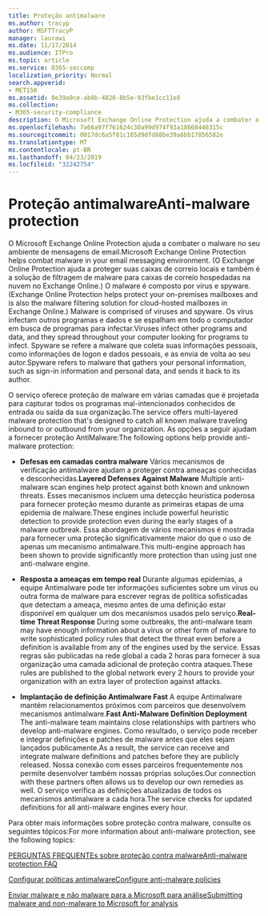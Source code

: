 ```yaml
---
title: Proteção antimalware
ms.author: tracyp
author: MSFTTracyP
manager: laurawi
ms.date: 11/17/2014
ms.audience: ITPro
ms.topic: article
ms.service: O365-seccomp
localization_priority: Normal
search.appverid:
- MET150
ms.assetid: 0e39a0ce-ab8b-4820-8b5e-93fbe1cc11e8
ms.collection:
- M365-security-compliance
description: O Microsoft Exchange Online Protection ajuda a combater o malware no seu ambiente de mensagens de email. Malware é composto por vírus e spywares. Os vírus infectam outros programas e dados e se espalham em todo o computador em busca de programas para infectar. Spyware se refere a malware que coleta suas informações pessoais, como informações de logon e dados pessoais, e as envia de volta ao seu autor.
ms.openlocfilehash: 7a66a97f761624c30a99d974f93a18668446315c
ms.sourcegitcommit: 0017dc6a5f81c165d9dfd88be39a6bb17856582e
ms.translationtype: MT
ms.contentlocale: pt-BR
ms.lasthandoff: 04/23/2019
ms.locfileid: "32242754"
---
```

# <a name="anti-malware-protection"></a><span data-ttu-id="19115-106">Proteção antimalware</span><span class="sxs-lookup"><span data-stu-id="19115-106">Anti-malware protection</span></span>

<span data-ttu-id="19115-107">O Microsoft Exchange Online Protection ajuda a combater o malware no seu ambiente de mensagens de email.</span><span class="sxs-lookup"><span data-stu-id="19115-107">Microsoft Exchange Online Protection helps combat malware in your email messaging environment.</span></span> <span data-ttu-id="19115-108">(O Exchange Online Protection ajuda a proteger suas caixas de correio locais e também é a solução de filtragem de malware para caixas de correio hospedadas na nuvem no Exchange Online.) O malware é composto por vírus e spyware.</span><span class="sxs-lookup"><span data-stu-id="19115-108">(Exchange Online Protection helps protect your on-premises mailboxes and is also the malware filtering solution for cloud-hosted mailboxes in Exchange Online.) Malware is comprised of viruses and spyware.</span></span> <span data-ttu-id="19115-109">Os vírus infectam outros programas e dados e se espalham em todo o computador em busca de programas para infectar.</span><span class="sxs-lookup"><span data-stu-id="19115-109">Viruses infect other programs and data, and they spread throughout your computer looking for programs to infect.</span></span> <span data-ttu-id="19115-110">Spyware se refere a malware que coleta suas informações pessoais, como informações de logon e dados pessoais, e as envia de volta ao seu autor.</span><span class="sxs-lookup"><span data-stu-id="19115-110">Spyware refers to malware that gathers your personal information, such as sign-in information and personal data, and sends it back to its author.</span></span> 
  
<span data-ttu-id="19115-111">O serviço oferece proteção de malware em várias camadas que é projetada para capturar todos os programas mal-intencionados conhecidos de entrada ou saída da sua organização.</span><span class="sxs-lookup"><span data-stu-id="19115-111">The service offers multi-layered malware protection that's designed to catch all known malware traveling inbound to or outbound from your organization.</span></span> <span data-ttu-id="19115-112">As opções a seguir ajudam a fornecer proteção AntiMalware:</span><span class="sxs-lookup"><span data-stu-id="19115-112">The following options help provide anti-malware protection:</span></span>
  
- <span data-ttu-id="19115-113">**Defesas em camadas contra malware** Vários mecanismos de verificação antimalware ajudam a proteger contra ameaças conhecidas e desconhecidas.</span><span class="sxs-lookup"><span data-stu-id="19115-113">**Layered Defenses Against Malware** Multiple anti-malware scan engines help protect against both known and unknown threats.</span></span> <span data-ttu-id="19115-114">Esses mecanismos incluem uma detecção heurística poderosa para fornecer proteção mesmo durante as primeiras etapas de uma epidemia de malware.</span><span class="sxs-lookup"><span data-stu-id="19115-114">These engines include powerful heuristic detection to provide protection even during the early stages of a malware outbreak.</span></span> <span data-ttu-id="19115-115">Essa abordagem de vários mecanismos é mostrada para fornecer uma proteção significativamente maior do que o uso de apenas um mecanismo antimalware.</span><span class="sxs-lookup"><span data-stu-id="19115-115">This multi-engine approach has been shown to provide significantly more protection than using just one anti-malware engine.</span></span> 
    
- <span data-ttu-id="19115-116">**Resposta a ameaças em tempo real** Durante algumas epidemias, a equipe Antimalware pode ter informações suficientes sobre um vírus ou outra forma de malware para escrever regras de política sofisticadas que detectam a ameaça, mesmo antes de uma definição estar disponível em qualquer um dos mecanismos usados pelo serviço.</span><span class="sxs-lookup"><span data-stu-id="19115-116">**Real-time Threat Response** During some outbreaks, the anti-malware team may have enough information about a virus or other form of malware to write sophisticated policy rules that detect the threat even before a definition is available from any of the engines used by the service.</span></span> <span data-ttu-id="19115-117">Essas regras são publicadas na rede global a cada 2 horas para fornecer à sua organização uma camada adicional de proteção contra ataques.</span><span class="sxs-lookup"><span data-stu-id="19115-117">These rules are published to the global network every 2 hours to provide your organization with an extra layer of protection against attacks.</span></span> 
    
- <span data-ttu-id="19115-118">**Implantação de definição Antimalware Fast** A equipe Antimalware mantém relacionamentos próximos com parceiros que desenvolvem mecanismos antimalware.</span><span class="sxs-lookup"><span data-stu-id="19115-118">**Fast Anti-Malware Definition Deployment** The anti-malware team maintains close relationships with partners who develop anti-malware engines.</span></span> <span data-ttu-id="19115-119">Como resultado, o serviço pode receber e integrar definições e patches de malware antes que eles sejam lançados publicamente.</span><span class="sxs-lookup"><span data-stu-id="19115-119">As a result, the service can receive and integrate malware definitions and patches before they are publicly released.</span></span> <span data-ttu-id="19115-120">Nossa conexão com esses parceiros frequentemente nos permite desenvolver também nossas próprias soluções.</span><span class="sxs-lookup"><span data-stu-id="19115-120">Our connection with these partners often allows us to develop our own remedies as well.</span></span> <span data-ttu-id="19115-121">O serviço verifica as definições atualizadas de todos os mecanismos antimalware a cada hora.</span><span class="sxs-lookup"><span data-stu-id="19115-121">The service checks for updated definitions for all anti-malware engines every hour.</span></span> 
    
<span data-ttu-id="19115-122">Para obter mais informações sobre proteção contra malware, consulte os seguintes tópicos:</span><span class="sxs-lookup"><span data-stu-id="19115-122">For more information about anti-malware protection, see the following topics:</span></span> 
  
[<span data-ttu-id="19115-123">PERGUNTAS FREQUENTEs sobre proteção contra malware</span><span class="sxs-lookup"><span data-stu-id="19115-123">Anti-malware protection FAQ </span></span>](anti-malware-protection-faq-eop.md)
  
[<span data-ttu-id="19115-124">Configurar políticas antimalware</span><span class="sxs-lookup"><span data-stu-id="19115-124">Configure anti-malware policies</span></span>](configure-anti-malware-policies.md)
  
[<span data-ttu-id="19115-125">Enviar malware e não malware para a Microsoft para análise</span><span class="sxs-lookup"><span data-stu-id="19115-125">Submitting malware and non-malware to Microsoft for analysis</span></span>](submitting-malware-and-non-malware-to-microsoft-for-analysis.md)
  

